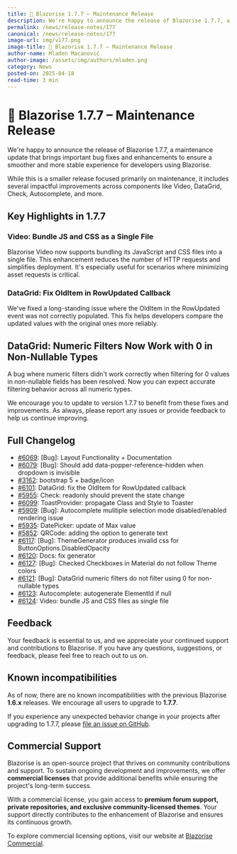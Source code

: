 ```yaml
---
title: 🐣 Blazorise 1.7.7 – Maintenance Release
description: We're happy to announce the release of Blazorise 1.7.7, a maintenance update that brings important bug fixes and enhancements to ensure a smoother and more stable experience for developers using Blazorise.
permalink: /news/release-notes/177
canonical: /news/release-notes/177
image-url: img/v177.png
image-title: 🐣 Blazorise 1.7.7 – Maintenance Release
author-name: Mladen Macanović
author-image: /assets/img/authors/mladen.png
category: News
posted-on: 2025-04-18
read-time: 3 min
---
```


# 🐣 Blazorise 1.7.7 – Maintenance Release

We're happy to announce the release of Blazorise 1.7.7, a maintenance update that brings important bug fixes and enhancements to ensure a smoother and more stable experience for developers using Blazorise.

While this is a smaller release focused primarily on maintenance, it includes several impactful improvements across components like Video, DataGrid, Check, Autocomplete, and more.

## Key Highlights in 1.7.7

### Video: Bundle JS and CSS as a Single File

Blazorise Video now supports bundling its JavaScript and CSS files into a single file. This enhancement reduces the number of HTTP requests and simplifies deployment. It's especially useful for scenarios where minimizing asset requests is critical.

### DataGrid: Fix OldItem in RowUpdated Callback

We've fixed a long-standing issue where the OldItem in the RowUpdated event was not correctly populated. This fix helps developers compare the updated values with the original ones more reliably.

## DataGrid: Numeric Filters Now Work with 0 in Non-Nullable Types

A bug where numeric filters didn't work correctly when filtering for 0 values in non-nullable fields has been resolved. Now you can expect accurate filtering behavior across all numeric types.

We encourage you to update to version 1.7.7 to benefit from these fixes and improvements. As always, please report any issues or provide feedback to help us continue improving.

## Full Changelog

- [#6069](https://github.com/Megabit/Blazorise/issues/6069): [Bug]: Layout Functionality + Documentation
- [#6079](https://github.com/Megabit/Blazorise/issues/6079): [Bug]: Should add data-popper-reference-hidden when dropdown is invisible
- [#3162](https://github.com/Megabit/Blazorise/issues/3162): bootstrap 5 + badge/icon
- [#6101](https://github.com/Megabit/Blazorise/issues/6101): DataGrid: fix the OldItem for RowUpdated callback
- [#5955](https://github.com/Megabit/Blazorise/issues/5955): Check: readonly should prevent the state change
- [#6099](https://github.com/Megabit/Blazorise/issues/6099): ToastProvider: propagate Class and Style to Toaster
- [#5909](https://github.com/Megabit/Blazorise/issues/5909): [Bug]: Autocomplete mulitiple selection mode disabled/enabled rendering issue
- [#5935](https://github.com/Megabit/Blazorise/issues/5935): DatePicker: update of Max value
- [#5852](https://github.com/Megabit/Blazorise/issues/5852): QRCode: adding the option to generate text
- [#6117](https://github.com/Megabit/Blazorise/issues/6117): [Bug]: ThemeGenerator produces invalid css for ButtonOptions.DisabledOpacity
- [#6120](https://github.com/Megabit/Blazorise/issues/6120): Docs: fix generator
- [#6127](https://github.com/Megabit/Blazorise/issues/6127): [Bug]: Checked Checkboxes in Material do not follow Theme colors
- [#6121](https://github.com/Megabit/Blazorise/issues/6121): [Bug]: DataGrid numeric filters do not filter using 0 for non-nullable types
- [#6123](https://github.com/Megabit/Blazorise/pull/6123): Autocomplete: autogenerate ElementId if null
- [#6124](https://github.com/Megabit/Blazorise/pull/6124): Video: bundle JS and CSS files as single file

## Feedback

Your feedback is essential to us, and we appreciate your continued support and contributions to Blazorise. If you have any questions, suggestions, or feedback, please feel free to reach out to us on.

## Known incompatibilities

As of now, there are no known incompatibilities with the previous Blazorise **1.6.x** releases. We encourage all users to upgrade to **1.7.7**.

If you experience any unexpected behavior change in your projects after upgrading to 1.7.7, please [file an issue on GitHub](https://github.com/Megabit/Blazorise/issues).

## Commercial Support

Blazorise is an open-source project that thrives on community contributions and support. To sustain ongoing development and improvements, we offer **commercial licenses** that provide additional benefits while ensuring the project's long-term success.

With a commercial license, you gain access to **premium forum support, private repositories, and exclusive community-licensed themes**. Your support directly contributes to the enhancement of Blazorise and ensures its continuous growth.

To explore commercial licensing options, visit our website at [Blazorise Commercial](https://blazorise.com/commercial).
